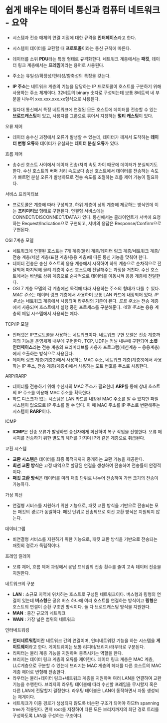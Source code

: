 # 쉽게 배우는 데이터 통신과 컴퓨터 네트워크 - 요약

- 시스템과 전송 매체의 연결 지점에 대한 규격을 **인터페이스**라고 한다.
- 시스템이 데이터를 교환할 때 **프로토콜**이라는 통신 규칙에 따른다.
- 데이터를 소위 **PDU**라는 특정 형태로 규격화한다. 네트워크 계층에서는 **패킷**, 데이터 링크 계층에서는 **프레임**이라는 용어로 사용된다.
- 주소는 유일성/확장성/편리성/함축성의 특징을 갖는다.
- **IP 주소**는 네트워크 계층의 기능을 담당하는 IP 프로토콜이 호스트를 구분하기 위해 사용하는 주소 체계이다. 32비트의 binary 숫자로 구성되는데 보통 8비트씩 네 부분을 나누어 xxx.xxx.xxx.xx형식으로 사용된다. 

- 일다대 통신에서 특정 네트워크에 연결된 모든 호스트에 데이터를 전송할 수 있는 **브로드캐스팅**이 있고, 사용자를 그룹으로 묶어서 지칭하는 **멀티 캐스팅**이 있다.

오류 제어
- 데이터 송수신 과정에서 오류가 발생할 수 있는데, 데이터가 깨져서 도착하는 **데이터 변형 오류**와 데이터가 유실되는 **데이터 분실 오류**가 있다. 

흐름 제어
- 송수신 호스트 사이에서 데이터 전송/처리 속도 차이 때문에 데이터가 분실되기도 한다. 수신 호스트의 버퍼 처리 속도보다 송신 호스트에서 데이터를 전송하는 속도가 빠르면 분실 오류가 발생하므로 전송 속도를 조절하는 흐름 제어 기능이 필요하다.

서비스 프리미티브
- 프로토콜은 계층에 따라 구성되고, 하위 계층이 상위 계층에 제공하는 방식인데 이는 **프리미티브** 형태로 구현된다. 연결형 서비스에는 CONNECT/DISCONNECT/DATA가 있다. 통신에서는 클라이언트가 서버에 요청하는 Request/Indication으로 구현되고, 서버의 응답은 Response/Confirm으로 구현된다.

OSI 7계층 모델
- 네트워크에 연결된 호스트는 7개 계층(물리 계층/데이터 링크 계층/네트워크 계층/전송 계층/세션 계층/표현 계층/응용 계층)에 따른 통신 기능을 맞춰야 한다.
- 데이터 전송은 송신 호스트의 응용 계층에서 시작하여 하위 계층으로 순차적으로 전달되어 마지막에 물리 계층이 수신 호스트에 전달해주는 과정을 거친다. 수신 호스트에서는 바낻로 상위 계층으로 순차적으로 데이터를 이동시켜 응용 계층에 전달한다.
- OSI 7 계층 모델의 각 계층에선 목적에 따라 사용하는 주소의 형태가 다를 수 있다. *MAC 주소*는 데이터 링크 계층에서 사용하며 보통 LAN 카드에 내장되어 있다. *IP 주소*는 네트워크 계층에서 사용되며 라우팅의 기준이 된다. *포트 주소*는 전송 계층에서 사용되며 호스트에서 실행 중인 프로세스를 구분해준다. *메일 주소*는 응용 계층의 메일 시스템에서 사용되는 예다.

TCP/IP 모델
- 인터넷은 IP프로토콜을 사용하는 네트워크이다. 네트워크 구현 모델은 전송 계층까지의 기능을 운영체제 내부에 구현한다. TCP, UDP는 커널 내부에 구현되어 **소켓 인터페이스**라는 전송 계층의 프리미티브를 사용자 프로그램(세션계층 ~ 응용계층)에서 호출하는 방식으로 사용된다. 
- 데이터 링크 계층(계층2)에서 사용하는 MAC 주소, 네트워크 계층(계층3)에서 사용하는 IP 주소, 전송 계층(계층4)에서 사용하는 포트 번호를 주소로 사용한다. 

ARP/RARP
- 데이터를 전송하기 위해 수신자의 MAC 주소가 필요한데 **ARP**를 통해 상대 호스트의 IP 주소를 이용해 MAC 주소를 획득한다.
- 하드 디스크가 없는 시스템은 LAN 카드를 내장된 MAC 주소를 알 수 있지만 파일 시스템이 없으므로 IP 주소를 알 수 없다. 이 때 MAC 주소를 IP 주소로 변환해주는 시스템이 **RARP**이다.

ICMP
- **ICMP**은 전송 오류가 발생하면 송신자에게 회신하여 복구 작업을 진행한다. 오류 메시지를 전송하기 위한 별도의 헤더를 가지며 IP와 같은 계층으로 취급된다.

교환 시스템
- **교환 시스템**은 데이터를 최종 목적지까지 중개하는 교환 기능을 제공한다. 
- **회선 교환 방식**은 고정 대역으로 할당된 연결을 생성하여 전송하여 전송률이 안정적이다. 
- **패킷 교환 방식**은 데이터를 미리 패킷 단위로 나누어 전송하여 가변 크기의 전송이 가능하다. 

가상 회선
- 연결형 서비스를 지원하기 위한 기능으로, 패킷 교환 방식을 기반으로 전송되는 모든 패킷의 경로가 동일하다. 패킷 단위로 전송되므로 회선 교환 방식은 지원되지 않는다.

데이터그램
- 비연결형 서비스를 지원하기 위한 기능으로, 패킷 교환 방식을 기반으로 전송되는 패킷의 경로가 독립적이다. 

프레임 릴레이
- 오류 제어, 흐름 제어 과정에서 응답 프레임의 전송 횟수를 줄여 고속 데이터 전송을 지원한다. 

네트워크의 구분
- **LAN** : 소규모 지역에 위치하는 호스트로 구성된 네트워크이다. 버스형과 링형의 연결이 있는데 **버스형**은 공유 버스 하나에 여러 호스트를 연결하는 방식이고 **링형**은 호스트의 연결이 순환 구조인 방식이다. 둘 다 브로드캐스팅 방식을 지원한다.
- **MAN** : 중간 규모의 네트워크
- **WAN** : 가장 넓은 범위의 네트워크

인터네트워킹
- **인터네트워킹**이란 네트워크 간의 연결이며, 인터네트워킹 기능을 하는 시스템을 **게이트웨이**라고 한다. 게이트웨이는 보통 리피터/브리지/라우터로 구분된다. 
- 리피터는 물리 계층 기능을 지원하며 증폭시키는 역할을 한다. 
- 브리지는 데이터 링크 계층의 오류를 제어한다. 데이터 링크 계층은 MAC 계층, LLC계층으로 구분할 수 있는데 브리지는 MAC 계층의 헤더를 다른 호스트의 MAC 계층 헤더로 변형해 전송한다. 
- 라우터는 물리+데이터 링크+네트워크 계층을 지원하며 여러 LAN을 연결하여 교환 기능을 수행한다. 브리지의 라우팅 테이블에 따라 수신할 프레임을 무시할지 혹은 다른 LAN에 전달할지 결정한다. 라우팅 테이블은 LAN이 동작하면서 자동 생성되는 체계이다.
- 네트워크가 이중 경로가 생성되지 않도록 비순환 구조가 되어야 하므fh spanning tree가 적용된다. 먼저 root를 지정하여 다른 모든 브리지까지의 최단 경로 트리를 구성하도록 LAN을 구성하는 구조이다.
